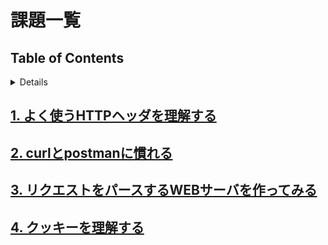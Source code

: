 # 課題一覧

## Table of Contents

<!-- START doctoc generated TOC please keep comment here to allow auto update -->
<!-- DON'T EDIT THIS SECTION, INSTEAD RE-RUN doctoc TO UPDATE -->
<details>
<summary>Details</summary>

- [1. よく使うHTTPヘッダを理解する](#1-%E3%82%88%E3%81%8F%E4%BD%BF%E3%81%86http%E3%83%98%E3%83%83%E3%83%80%E3%82%92%E7%90%86%E8%A7%A3%E3%81%99%E3%82%8B)
- [2. curlとpostmanに慣れる](#2-curl%E3%81%A8postman%E3%81%AB%E6%85%A3%E3%82%8C%E3%82%8B)
- [3. リクエストをパースするWEBサーバを作ってみる](#3-%E3%83%AA%E3%82%AF%E3%82%A8%E3%82%B9%E3%83%88%E3%82%92%E3%83%91%E3%83%BC%E3%82%B9%E3%81%99%E3%82%8Bweb%E3%82%B5%E3%83%BC%E3%83%90%E3%82%92%E4%BD%9C%E3%81%A3%E3%81%A6%E3%81%BF%E3%82%8B)
- [4. クッキーを理解する](#4-%E3%82%AF%E3%83%83%E3%82%AD%E3%83%BC%E3%82%92%E7%90%86%E8%A7%A3%E3%81%99%E3%82%8B)

</details>
<!-- END doctoc generated TOC please keep comment here to allow auto update -->

## [1. よく使うHTTPヘッダを理解する](http_header)

## [2. curlとpostmanに慣れる](curl_and_postman)

## [3. リクエストをパースするWEBサーバを作ってみる](make_web_server)

## [4. クッキーを理解する](understand_cookie)